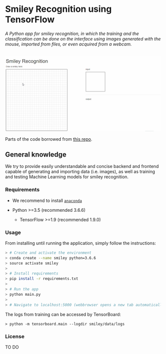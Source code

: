 # Smiley Recognition using TensorFlow #

###### A Python app for smiley recognition, in which the training and the classification can be done on the interface using images generated with the mouse, imported from files, or even acquired from a webcam.

![alt text](./gif.gif "Smiley Recognition")

Parts of the code borrowed from [this repo](https://github.com/sugyan/tensorflow-mnist).

## General knowledge

We try to provide easily understandable and concise backend and frontend capable of generating and importing data (i.e. images), as well as training and testing Machine Learning models for smiley recognition.

### Requirements ###

- We recommend to install [`anaconda`](https://docs.anaconda.com/anaconda/install/)

- Python >=3.5 (recommended 3.6.6)
  - TensorFlow >=1.9 (recommended 1.9.0)

### Usage ###

From installing until running the application, simply follow the instructions:

```bash
> # Create and activate the environment
> conda create --name smiley python=3.6.6
> source activate smiley
>
> # Install requirements
> pip install -r requirements.txt
> 
> # Run the app
> python main.py
> 
> # Navigate to localhost:5000 (webbrowser opens a new tab automatically)
```

The logs from training can be accessed by TensorBoard:

    > python -m tensorboard.main --logdir smiley/data/logs

### License ###

TO DO